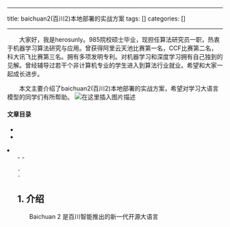 
--- 
title:  baichuan2(百川2)本地部署的实战方案 
tags: []
categories: [] 

---
  大家好，我是herosunly。985院校硕士毕业，现担任算法研究员一职，热衷于机器学习算法研究与应用。曾获得阿里云天池比赛第一名，CCF比赛第二名，科大讯飞比赛第三名。拥有多项发明专利。对机器学习和深度学习拥有自己独到的见解。曾经辅导过若干个非计算机专业的学生进入到算法行业就业。希望和大家一起成长进步。

  本文主要介绍了baichuan2(百川2)本地部署的实战方案，希望对学习大语言模型的同学们有所帮助。 <img src="https://img-blog.csdnimg.cn/6b71db8c39454046a7d9e36b4050472d.png#pic_center" alt="在这里插入图片描述">



#### 文章目录

  - 
  - 
  <li>
   <ul>
    - 
    - 
   
    - 
    - 
   


## 1. 介绍

  Baichuan 2 是百川智能推出的新一代开源大语言
